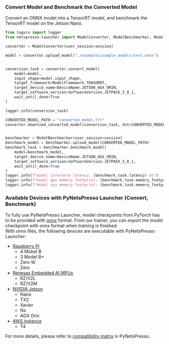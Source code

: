 <!-- FIXME: mostly copied from https://github.com/Nota-NetsPresso/PyNetsPresso/blob/main/README.md?plain=1 -->

### Convert Model and Benchmark the Converted Model
Convert an ONNX model into a TensorRT model, and benchmark the TensorRT model on the Jetson Nano.

```python
from loguru import logger
from netspresso.launcher import ModelConverter, ModelBenchmarker, ModelFramework, TaskStatus, DeviceName, SoftwareVersion

converter = ModelConverter(user_session=session)

model = converter.upload_model("./examples/sample_models/test.onnx")


conversion_task = converter.convert_model(
    model=model,
    input_shape=model.input_shape,
    target_framework=ModelFramework.TENSORRT,
    target_device_name=DeviceName.JETSON_AGX_ORIN,
    target_software_version=SoftwareVersion.JETPACK_5_0_1,
    wait_until_done=True
)

logger.info(conversion_task)

CONVERTED_MODEL_PATH = "converted_model.trt"
converter.download_converted_model(conversion_task, dst=CONVERTED_MODEL_PATH)


benchmarker = ModelBenchmarker(user_session=session)
benchmark_model = benchmarker.upload_model(CONVERTED_MODEL_PATH)
benchmark_task = benchmarker.benchmark_model(
    model=benchmark_model,
    target_device_name=DeviceName.JETSON_AGX_ORIN,
    target_software_version=SoftwareVersion.JETPACK_5_0_1,
    wait_until_done=True
)
logger.info(f"model inference latency: {benchmark_task.latency} ms")
logger.info(f"model gpu memory footprint: {benchmark_task.memory_footprint_gpu} MB")
logger.info(f"model cpu memory footprint: {benchmark_task.memory_footprint_cpu} MB")
```

### Available Devices with PyNetsPresso Launcher (Convert, Benchmark)

To fully use PyNetsPresso Launcher, model checkpoints from PyTorch has to be provided with [onnx] format. From our trainer, you can export the model checkpoint with onnx format when training is finished.  
With onnx files, the following devices are executable with PyNetsPresso Launcher:

- [Raspberry Pi]
    - 4 Mobel B
    - 3 Model B+
    - Zero W
    - Zero
- [Renesas Embedded AI MPUs]
    - RZ/V2L
    - RZ/V2M
- [NVIDIA Jetson]
    - Nano
    - TX2
    - Xavier
    - Nx
    - AGX Orin
- [AWS instance]
    - T4  

For more details, please refer to [compatibility matrix] in PyNetsPresso.

</br>
</br>


[onnx]: https://onnx.ai/
[Raspberry Pi]: https://www.raspberrypi.com/
[Renesas Embedded AI MPUs]: https://www.renesas.com/us/en/products/microcontrollers-microprocessors/rz-mpus/rzv-embedded-ai-mpus#explore
[NVIDIA Jetson]: https://www.nvidia.com/en-us/autonomous-machines/embedded-systems/
[AWS instance]: https://aws.amazon.com/pm/ec2/

[compatibility matrix]: https://github.com/Nota-NetsPresso/PyNetsPresso/tree/main#available-options-for-launcher-convert-benchmark